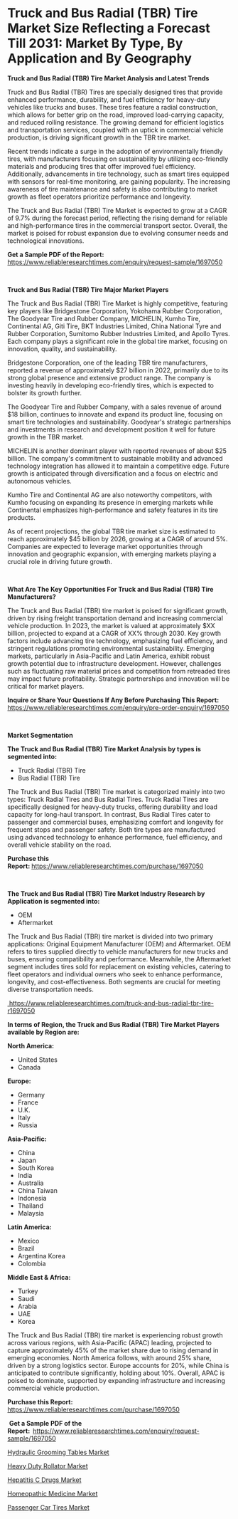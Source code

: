 <p><h1>Truck and Bus Radial (TBR) Tire Market Size Reflecting a Forecast Till 2031: Market By Type, By Application and By Geography</h1></p><p><strong>Truck and Bus Radial (TBR) Tire Market Analysis and Latest Trends</strong></p>
<p><p>Truck and Bus Radial (TBR) Tires are specially designed tires that provide enhanced performance, durability, and fuel efficiency for heavy-duty vehicles like trucks and buses. These tires feature a radial construction, which allows for better grip on the road, improved load-carrying capacity, and reduced rolling resistance. The growing demand for efficient logistics and transportation services, coupled with an uptick in commercial vehicle production, is driving significant growth in the TBR tire market.</p><p>Recent trends indicate a surge in the adoption of environmentally friendly tires, with manufacturers focusing on sustainability by utilizing eco-friendly materials and producing tires that offer improved fuel efficiency. Additionally, advancements in tire technology, such as smart tires equipped with sensors for real-time monitoring, are gaining popularity. The increasing awareness of tire maintenance and safety is also contributing to market growth as fleet operators prioritize performance and longevity.</p><p>The Truck and Bus Radial (TBR) Tire Market is expected to grow at a CAGR of 9.7% during the forecast period, reflecting the rising demand for reliable and high-performance tires in the commercial transport sector. Overall, the market is poised for robust expansion due to evolving consumer needs and technological innovations.</p></p>
<p><strong>Get a Sample PDF of the Report:&nbsp;</strong> <a href="https://www.reliableresearchtimes.com/enquiry/request-sample/1697050?utm_campaign=1692&utm_medium=2&utm_source=Github&utm_content=ia&utm_term=20102024&utm_id=truck-and-bus-radial-tbr-tire">https://www.reliableresearchtimes.com/enquiry/request-sample/1697050</a></p>
<p>&nbsp;</p>
<p><strong>Truck and Bus Radial (TBR) Tire Major Market Players</strong></p>
<p><p>The Truck and Bus Radial (TBR) Tire Market is highly competitive, featuring key players like Bridgestone Corporation, Yokohama Rubber Corporation, The Goodyear Tire and Rubber Company, MICHELIN, Kumho Tire, Continental AG, Giti Tire, BKT Industries Limited, China National Tyre and Rubber Corporation, Sumitomo Rubber Industries Limited, and Apollo Tyres. Each company plays a significant role in the global tire market, focusing on innovation, quality, and sustainability.</p><p>Bridgestone Corporation, one of the leading TBR tire manufacturers, reported a revenue of approximately $27 billion in 2022, primarily due to its strong global presence and extensive product range. The company is investing heavily in developing eco-friendly tires, which is expected to bolster its growth further.</p><p>The Goodyear Tire and Rubber Company, with a sales revenue of around $18 billion, continues to innovate and expand its product line, focusing on smart tire technologies and sustainability. Goodyear's strategic partnerships and investments in research and development position it well for future growth in the TBR market.</p><p>MICHELIN is another dominant player with reported revenues of about $25 billion. The company's commitment to sustainable mobility and advanced technology integration has allowed it to maintain a competitive edge. Future growth is anticipated through diversification and a focus on electric and autonomous vehicles.</p><p>Kumho Tire and Continental AG are also noteworthy competitors, with Kumho focusing on expanding its presence in emerging markets while Continental emphasizes high-performance and safety features in its tire products.</p><p>As of recent projections, the global TBR tire market size is estimated to reach approximately $45 billion by 2026, growing at a CAGR of around 5%. Companies are expected to leverage market opportunities through innovation and geographic expansion, with emerging markets playing a crucial role in driving future growth.</p></p>
<p>&nbsp;</p>
<p><strong>What Are The Key Opportunities For Truck and Bus Radial (TBR) Tire Manufacturers?</strong></p>
<p><p>The Truck and Bus Radial (TBR) tire market is poised for significant growth, driven by rising freight transportation demand and increasing commercial vehicle production. In 2023, the market is valued at approximately $XX billion, projected to expand at a CAGR of XX% through 2030. Key growth factors include advancing tire technology, emphasizing fuel efficiency, and stringent regulations promoting environmental sustainability. Emerging markets, particularly in Asia-Pacific and Latin America, exhibit robust growth potential due to infrastructure development. However, challenges such as fluctuating raw material prices and competition from retreaded tires may impact future profitability. Strategic partnerships and innovation will be critical for market players.</p></p>
<p><strong>Inquire or Share Your Questions If Any Before Purchasing This Report:</strong> <a href="https://www.reliableresearchtimes.com/enquiry/pre-order-enquiry/1697050?utm_campaign=1692&utm_medium=2&utm_source=Github&utm_content=ia&utm_term=20102024&utm_id=truck-and-bus-radial-tbr-tire">https://www.reliableresearchtimes.com/enquiry/pre-order-enquiry/1697050</a></p>
<p>&nbsp;</p>
<p><strong>Market Segmentation</strong></p>
<p><strong>The Truck and Bus Radial (TBR) Tire Market Analysis by types is segmented into:</strong></p>
<p><ul><li>Truck Radial (TBR) Tire</li><li>Bus Radial (TBR) Tire</li></ul></p>
<p><p>The Truck and Bus Radial (TBR) Tire market is categorized mainly into two types: Truck Radial Tires and Bus Radial Tires. Truck Radial Tires are specifically designed for heavy-duty trucks, offering durability and load capacity for long-haul transport. In contrast, Bus Radial Tires cater to passenger and commercial buses, emphasizing comfort and longevity for frequent stops and passenger safety. Both tire types are manufactured using advanced technology to enhance performance, fuel efficiency, and overall vehicle stability on the road.</p></p>
<p><strong>Purchase this Report:&nbsp;</strong><a href="https://www.reliableresearchtimes.com/purchase/1697050?utm_campaign=1692&utm_medium=2&utm_source=Github&utm_content=ia&utm_term=20102024&utm_id=truck-and-bus-radial-tbr-tire">https://www.reliableresearchtimes.com/purchase/1697050</a></p>
<p>&nbsp;</p>
<p><strong>The Truck and Bus Radial (TBR) Tire Market Industry Research by Application is segmented into:</strong></p>
<p><ul><li>OEM</li><li>Aftermarket</li></ul></p>
<p><p>The Truck and Bus Radial (TBR) tire market is divided into two primary applications: Original Equipment Manufacturer (OEM) and Aftermarket. OEM refers to tires supplied directly to vehicle manufacturers for new trucks and buses, ensuring compatibility and performance. Meanwhile, the Aftermarket segment includes tires sold for replacement on existing vehicles, catering to fleet operators and individual owners who seek to enhance performance, longevity, and cost-effectiveness. Both segments are crucial for meeting diverse transportation needs.</p></p>
<p><a href="https://www.reliableresearchtimes.com/truck-and-bus-radial-tbr-tire-r1697050?utm_campaign=1692&utm_medium=2&utm_source=Github&utm_content=ia&utm_term=20102024&utm_id=truck-and-bus-radial-tbr-tire">&nbsp;https://www.reliableresearchtimes.com/truck-and-bus-radial-tbr-tire-r1697050</a></p>
<p><strong>In terms of Region, the Truck and Bus Radial (TBR) Tire Market Players available by Region are:</strong></p>
<p>
    <p> <strong> North America: </strong>
        <ul>
            <li>United States</li>
            <li>Canada</li>
        </ul>
        </p> 
    <p> <strong> Europe: </strong>
        <ul>
            <li>Germany</li>
            <li>France</li>
            <li>U.K.</li>
            <li>Italy</li>
            <li>Russia</li>
        </ul>
        </p> 
    <p> <strong> Asia-Pacific: </strong>
        <ul>
            <li>China</li>
            <li>Japan</li>
            <li>South Korea</li>
            <li>India</li>
            <li>Australia</li>
            <li>China Taiwan</li>
            <li>Indonesia</li>
            <li>Thailand</li>
            <li>Malaysia</li>
        </ul>
        </p> 
    <p> <strong> Latin America: </strong>
        <ul>
            <li>Mexico</li>
            <li>Brazil</li>
            <li>Argentina Korea</li>
            <li>Colombia</li>
        </ul>
        </p> 
    <p> <strong> Middle East & Africa: </strong>
        <ul>
            <li>Turkey</li>
            <li>Saudi</li>
            <li>Arabia</li>
            <li>UAE</li>
            <li>Korea</li>
        </ul>
    </p>
    </p>
<p><p>The Truck and Bus Radial (TBR) tire market is experiencing robust growth across various regions, with Asia-Pacific (APAC) leading, projected to capture approximately 45% of the market share due to rising demand in emerging economies. North America follows, with around 25% share, driven by a strong logistics sector. Europe accounts for 20%, while China is anticipated to contribute significantly, holding about 10%. Overall, APAC is poised to dominate, supported by expanding infrastructure and increasing commercial vehicle production.</p></p>
<p><strong>Purchase this Report: </strong><a href="https://www.reliableresearchtimes.com/purchase/1697050?utm_campaign=1692&utm_medium=2&utm_source=Github&utm_content=ia&utm_term=20102024&utm_id=truck-and-bus-radial-tbr-tire">https://www.reliableresearchtimes.com/purchase/1697050</a></p>
<p>&nbsp;<strong>Get a Sample PDF of the Report:&nbsp;&nbsp;</strong><a href="https://www.reliableresearchtimes.com/enquiry/request-sample/1697050?utm_campaign=1692&utm_medium=2&utm_source=Github&utm_content=ia&utm_term=20102024&utm_id=truck-and-bus-radial-tbr-tire">https://www.reliableresearchtimes.com/enquiry/request-sample/1697050</a></p>
<p><strong></strong></p>
<p><p><a href="https://www.linkedin.com/pulse/pioneering-growth-analyzing-global-hydraulic-grooming-tables-fzfzc?utm_campaign=1692&utm_medium=2&utm_source=Github&utm_content=ia&utm_term=20102024&utm_id=truck-and-bus-radial-tbr-tire">Hydraulic Grooming Tables Market</a></p><p><a href="https://www.linkedin.com/pulse/exploring-heavy-duty-rollator-market-dynamics-global-trends-tbguc?utm_campaign=1692&utm_medium=2&utm_source=Github&utm_content=ia&utm_term=20102024&utm_id=truck-and-bus-radial-tbr-tire">Heavy Duty Rollator Market</a></p><p><a href="https://www.linkedin.com/pulse/hepatitis-c-drugs-market-forecast-global-trends-analysis-from-ibbgc?utm_campaign=1692&utm_medium=2&utm_source=Github&utm_content=ia&utm_term=20102024&utm_id=truck-and-bus-radial-tbr-tire">Hepatitis C Drugs Market</a></p><p><a href="https://www.linkedin.com/pulse/sustainability-trends-homeopathic-medicine-industry-d1ayc?utm_campaign=1692&utm_medium=2&utm_source=Github&utm_content=ia&utm_term=20102024&utm_id=truck-and-bus-radial-tbr-tire">Homeopathic Medicine Market</a></p><p><a href="https://github.com/sakalstgliemsk/Market-Research-Report-List-1/blob/main/passenger-car-tires-market.md?utm_campaign=1692&utm_medium=2&utm_source=Github&utm_content=ia&utm_term=20102024&utm_id=truck-and-bus-radial-tbr-tire">Passenger Car Tires Market</a></p></p>